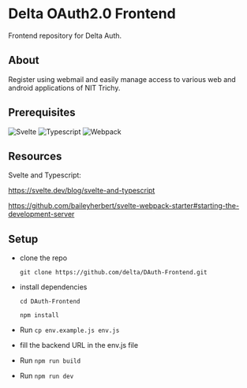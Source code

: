 # Delta OAuth2.0 Frontend

Frontend repository for Delta Auth.

## About

Register using webmail and easily manage access to various web and android applications of NIT Trichy.

<!-- ### Try it out at : :tv: https://deltahacks.io -->

## Prerequisites

![Svelte](https://img.shields.io/badge/svelte%20-%23121011.svg?&style=for-the-badge&logo=c%2B%2B&ogoColor=white)
![Typescript](https://img.shields.io/badge/typescript%20-%23150458.svg?&style=for-the-badge&logo=c%2B%2B&ogoColor=white)
![Webpack](https://img.shields.io/badge/webpack%20-%23E34F26.svg?&style=for-the-badge&logo=c%2B%2B&ogoColor=white)

## Resources

Svelte and Typescript:

https://svelte.dev/blog/svelte-and-typescript

https://github.com/baileyherbert/svelte-webpack-starter#starting-the-development-server

## Setup

- clone the repo
   
   ```
   git clone https://github.com/delta/DAuth-Frontend.git
   ```
- install dependencies
  
    ```
    cd DAuth-Frontend

    npm install
    ```

- Run  `cp env.example.js env.js`
- fill the backend URL in the env.js file
- Run `npm run build`
- Run  `npm run dev`


